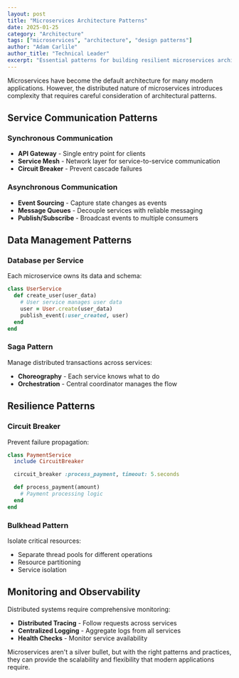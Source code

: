 ```yaml
---
layout: post
title: "Microservices Architecture Patterns"
date: 2025-01-25
category: "Architecture"
tags: ["microservices", "architecture", "design patterns"]
author: "Adam Carlile"
author_title: "Technical Leader"
excerpt: "Essential patterns for building resilient microservices architectures. Service discovery, circuit breakers, and data consistency strategies."
---
```

Microservices have become the default architecture for many modern applications. However, the distributed nature of microservices introduces complexity that requires careful consideration of architectural patterns.

## Service Communication Patterns

### Synchronous Communication
- **API Gateway** - Single entry point for clients
- **Service Mesh** - Network layer for service-to-service communication
- **Circuit Breaker** - Prevent cascade failures

### Asynchronous Communication
- **Event Sourcing** - Capture state changes as events
- **Message Queues** - Decouple services with reliable messaging
- **Publish/Subscribe** - Broadcast events to multiple consumers

## Data Management Patterns

### Database per Service
Each microservice owns its data and schema:

```ruby
class UserService
  def create_user(user_data)
    # User service manages user data
    user = User.create(user_data)
    publish_event(:user_created, user)
  end
end
```

### Saga Pattern
Manage distributed transactions across services:

- **Choreography** - Each service knows what to do
- **Orchestration** - Central coordinator manages the flow

## Resilience Patterns

### Circuit Breaker
Prevent failure propagation:

```ruby
class PaymentService
  include CircuitBreaker

  circuit_breaker :process_payment, timeout: 5.seconds

  def process_payment(amount)
    # Payment processing logic
  end
end
```

### Bulkhead Pattern
Isolate critical resources:

- Separate thread pools for different operations
- Resource partitioning
- Service isolation

## Monitoring and Observability

Distributed systems require comprehensive monitoring:

- **Distributed Tracing** - Follow requests across services
- **Centralized Logging** - Aggregate logs from all services
- **Health Checks** - Monitor service availability

Microservices aren't a silver bullet, but with the right patterns and practices, they can provide the scalability and flexibility that modern applications require.

